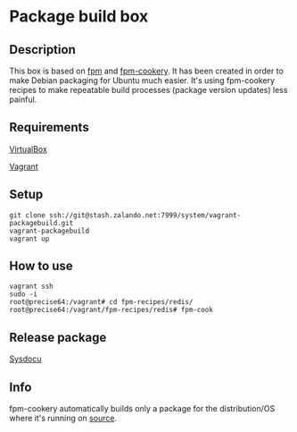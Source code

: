 # Package build box

## Description

This box is based on [fpm](https://github.com/jordansissel/fpm) and [fpm-cookery](https://github.com/bernd/fpm-cookery).
It has been created in order to make Debian packaging for Ubuntu much easier. It's using fpm-cookery recipes to make repeatable build processes (package version updates) less painful.

## Requirements

[VirtualBox](https://www.virtualbox.org/)

[Vagrant](http://www.vagrantup.com/)

## Setup

    git clone ssh://git@stash.zalando.net:7999/system/vagrant-packagebuild.git
    vagrant-packagebuild
    vagrant up

## How to use

    vagrant ssh
    sudo -i
    root@precise64:/vagrant# cd fpm-recipes/redis/
    root@precise64:/vagrant/fpm-recipes/redis# fpm-cook

## Release package

[Sysdocu](https://sysdocu.zalando.net/internal-repo/Howto)

## Info

fpm-cookery automatically builds only a package for the distribution/OS where it's running on [source](https://github.com/bernd/fpm-cookery/blob/master/spec/facts_spec.rb#L72).